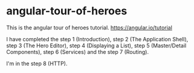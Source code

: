 # angular-tour-of-heroes
This is the angular tour of heroes tutorial.
https://angular.io/tutorial

I have completed the step 1 (Introduction), step 2 (The Application Shell), step 3 (The Hero Editor), step 4 (Displaying a List), step 5 (Master/Detail Components), step 6 (Services) and the step 7 (Routing).

I'm in the step 8 (HTTP).
